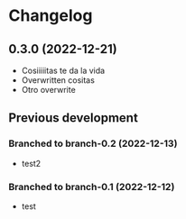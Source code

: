 # Changelog

## 0.3.0 (2022-12-21)

* Cosiiiiitas te da la vida
* Overwritten cositas
* Otro overwrite

## Previous development

### Branched to branch-0.2 (2022-12-13)

* test2

### Branched to branch-0.1 (2022-12-12)

* test

### 
